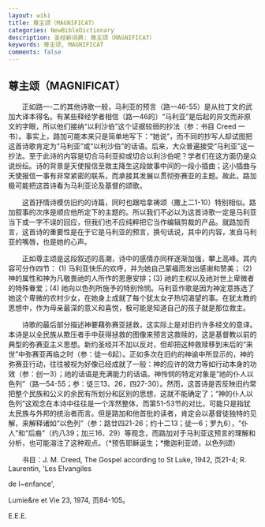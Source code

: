 ```yaml
---
layout: wiki
title: 尊主颂（MAGNIFICAT）
categories: NewBibleDictionary
description: 圣经新词典: 尊主颂（MAGNIFICAT）
keywords: 尊主颂, MAGNIFICAT
comments: false
---
```


## 尊主颂（MAGNIFICAT）

　　正如路一-二的其他诗歌一般，马利亚的预言（路一46-55）是从拉丁文的武加大译本得名。有某些释经学者相信〔路一46的〕“马利亚”是后起的异文而非原文的字眼，所以他们接纳“以利沙伯”这个证据较弱的抄法（参：书目 Creed 一书）。事实上，路加可能本来只是简单地写下：“她说”，而不同的抄写人却试图把这首诗歌肯定为“马利亚”或“以利沙伯”的话语。后来，大众普遍接受“马利亚”这一抄法。至于此诗的内容是切合马利亚抑或切合以利沙伯呢？学者们在这方面仍是众说纷纭。诗的背景是天使报信至救主降生这段故事中间的一段小插曲；这小插曲与天使报信一事有非常紧密的联系，而承接其发展以贯彻弥赛亚的主题。故此，路加极可能把这首诗看为马利亚论及基督的颂歌。

　　这首抒情诗模仿旧约的诗篇，同时也跟哈拿祷颂（撒上二1-10）特别相似。路加叙事的次序是顺应他所定下的主题的。所以我们不必以为这首诗歌一定是马利亚当下或一字不误的回应，但我们也不应纯粹把它当作编辑剪裁的产品。就路加而言，这首诗的重要性是在于它是马利亚的预言，换句话说，其中的内容，发自马利亚的嘴唇，也是她的心声。

　　正如尊主颂是这段叙述的高潮，诗中的感情亦同样逐渐加强，攀上高峰。其内容可分作四节： (1) 马利亚快乐的欢呼，并为她自己蒙福而发出感谢和赞美； (2) 神的属性和神为凡敬畏祂的人所作的恩惠安排；(3) 祂的主权以及祂对世上卑微者的特殊眷爱；(4) 祂向以色列所施予的特别怜悯。马利亚作歌是因为神定意拣选了她这个卑微的农村少女，在她身上成就了每个犹太女子热切渴望的事。在犹太教的思想中，作为母亲最深的意义和喜悦，极可能是知道自己的孩子就是那位救主。

　　诗歌的最后部分描述神要藉弥赛亚拯救，这实际上是对旧约许多经文的意译。本诗是以全民族从欺压者手中获得拯救的图像来预言这救赎的，这是基督教以前的典型的弥赛亚主义思想。新约圣经并不加以反对，但却把这种救赎移到末后的“来世”中弥赛亚再临之时（参：徒一6起）。正如多次在旧约的神谕中所显示的，神的弥赛亚行动，往往被视为好像已经成就了一般：神的应许的效力等如行动本身的功效（参：创一3）；祂的话语是充满能力的话语。神怜悯的特定对象是“祂的仆人以色列”（路一54-55；参：徒三13、26，四27-30）。然而，这首诗是否反映旧约常把整个民族和公义的余民有所划分和区别的思想，这就不能确定了；“神的仆人以色列”这观念在本诗中往往是一个浑然整体，而第51-53节的对比，可能只是指犹太民族与外邦的统治者而言。但是路加和他首批的读者，肯定会以基督徒独特的见解，来解释诸如“以色列”（参：路廿四21-26；约十二13；徒一6；罗九6），“仆人”和“后裔”（约八39；加三16、29）等观念，而路加对于马利亚这预言的理解和分析，也可能溶注了这种观点。（*预告耶稣诞生；*撒迦利亚颂，以色列颂）

　　书目：J. M. Creed, The Gospel according to St Luke, 1942, 页21-4; R. Laurentin, 'Les E!vangiles

de l~enfance',

Lumie&re et Vie 23, 1974, 页84-105。

E.E.E.








